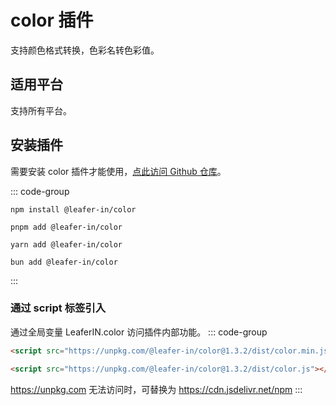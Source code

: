 # color 插件

支持颜色格式转换，色彩名转色彩值。

## 适用平台

支持所有平台。

## 安装插件

需要安装 color 插件才能使用，[点此访问 Github 仓库](https://github.com/leaferjs/leafer-in/tree/main/packages/color)。

::: code-group

```sh[npm]
npm install @leafer-in/color
```

```sh[pnpm]
pnpm add @leafer-in/color
```

```sh[yarn]
yarn add @leafer-in/color
```

```sh[bun]
bun add @leafer-in/color
```

:::

### 通过 script 标签引入

通过全局变量 LeaferIN.color 访问插件内部功能。
::: code-group

```html [color.min]
<script src="https://unpkg.com/@leafer-in/color@1.3.2/dist/color.min.js"></script>
```

```html [color]
<script src="https://unpkg.com/@leafer-in/color@1.3.2/dist/color.js"></script>
```

https://unpkg.com 无法访问时，可替换为 https://cdn.jsdelivr.net/npm
:::
